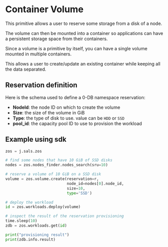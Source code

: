 # Container Volume

This primitive allows a user to reserve some storage from a disk of a node.

The volume can then be mounted into a container so applications can have a persistent storage space from their containers.

Since a volume is a primitive by itself, you can have a single volume mounted in multiple containers.

This allows a user to create/update an existing container while keeping all the data separated.

## Reservation definition

Here is the schema used to define a 0-DB namespace reservation:

* **NodeId**: the node ID on which to create the volume
* **Size**: the size of the volume in GiB
* **Type**: the type of disk to use. value can be `HDD` or `SSD`
* **pool_id**: the capacity pool ID to use to provision the workload

## Example using sdk

``` python
zos = j.sals.zos

# find some nodes that have 10 GiB of SSD disks
nodes = zos.nodes_finder.nodes_search(sru=10)

# reserve a volume of 10 GiB on a SSD disk
volume = zos.volume.create(reservation=r,
                           node_id=nodes[0].node_id,
                           size=10,
                           type='SSD')

# deploy the workload
id = zos.workloads.deploy(volume)

# inspect the result of the reservation provisioning
time.sleep(10)
zdb = zos.workloads.get(id)

print("provisioning result")
print(zdb.info.result)
```
